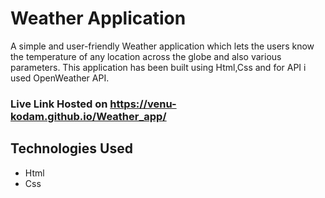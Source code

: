 # Weather Application
 A simple and user-friendly Weather application which lets the users know the temperature of any location across the globe and also various parameters. 
 This application has been built using Html,Css and for API i used OpenWeather API.
 ### Live Link Hosted on https://venu-kodam.github.io/Weather_app/
## Technologies Used
* Html
* Css

